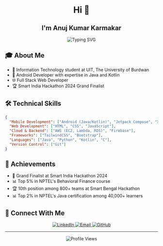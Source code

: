 <h1 align="center">Hi 👋</h1>
<h2 align = "center">I'm Anuj Kumar Karmakar</h2>

<div align="center">
  <img src="https://readme-typing-svg.herokuapp.com?font=Fira+Code&weight=500&size=28&duration=3000&pause=1000&color=2563EB&center=true&vCenter=true&width=435&lines=Android+Developer;Full+Stack+Developer;" alt="Typing SVG" />
</div>

## 🎓 About Me
- 🎯 Information Technology student at UIT, The University of Burdwan
- 📱 Android Developer with expertise in Java and Kotlin
- 🌐 Full Stack Web Developer
- 🏆 Smart India Hackathon 2024 Grand Finalist

## 🛠️ Technical Skills
```json
{
  "Mobile Development": ["Android (Java/Kotlin)", "Jetpack Compose", "XML"],
  "Web Development": ["HTML", "CSS", "JavaScript"],
  "Cloud & Backend": ["AWS (EC2, Lambda, RDS)", "Firebase"],
  "Frameworks": ["TailwindCSS", "Bootstrap"],
  "Languages": ["Java", "Python", "Kotlin", "C"],
  "Version Control": ["Git"]
}
```

## 🏅 Achievements
- 🥇 Grand Finalist at Smart India Hackathon 2024
- 📊 Top 5% in NPTEL's Behavioral Finance course
- 🏆 10th position among 800+ teams at Smart Bengal Hackathon
- 📊 Top 2% in NPTEL's Java certification among 40,000+ learners


## 🤝 Connect With Me
<div align="center">
  <a href="https://linkedin.com/in/anujkkarmakar">
    <img src="https://img.shields.io/badge/LinkedIn-0077B5?style=for-the-badge&logo=linkedin&logoColor=white" alt="LinkedIn" />
  </a>
  <a href="mailto:anujkarmakar999@gmail.com">
    <img src="https://img.shields.io/badge/Gmail-D14836?style=for-the-badge&logo=gmail&logoColor=white" alt="Email" />
  </a>
  <a href="https://github.com/anujkkarmakar">
    <img src="https://img.shields.io/badge/GitHub-100000?style=for-the-badge&logo=github&logoColor=white" alt="GitHub" />
  </a>
</div>

---
<div align="center">
  <img src="https://komarev.com/ghpvc/?username=anujkkarmakar&color=blueviolet&style=flat-square" alt="Profile Views" />
</div>
